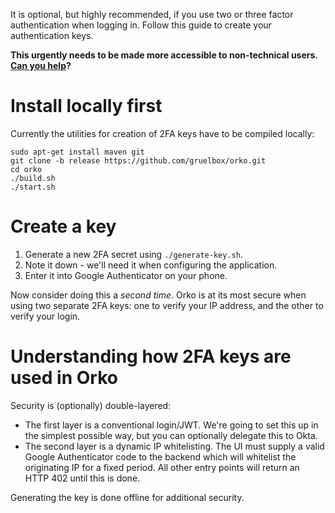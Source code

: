 It is optional, but highly recommended, if you use two or three factor authentication when logging in. Follow this guide to create your authentication keys.

**This urgently needs to be made more accessible to non-technical users. [Can you help](../issues/196)?**

# Install locally first

Currently the utilities for creation of 2FA keys have to be compiled locally:

```
sudo apt-get install maven git
git clone -b release https://github.com/gruelbox/orko.git
cd orko
./build.sh
./start.sh
```

# Create a key

1. Generate a new 2FA secret using `./generate-key.sh`.
1. Note it down - we'll need it when configuring the application.
1. Enter it into Google Authenticator on your phone.

Now consider doing this a *second time*.  Orko is at its most secure when using two separate 2FA keys: one to verify your IP address, and the other to verify your login.

# Understanding how 2FA keys are used in Orko

Security is (optionally) double-layered:

- The first layer is a conventional login/JWT. We're going to set this up in the simplest possible way, but you can optionally delegate this to Okta.
- The second layer is a dynamic IP whitelisting. The UI must supply a valid Google Authenticator code to the backend which will whitelist the originating IP for a fixed period. All other entry points will return an HTTP 402 until this is done.

Generating the key is done offline for additional security.

